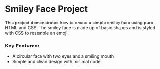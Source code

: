<h1>Smiley Face Project</h1>
<p>
  This project demonstrates how to create a simple smiley face using pure HTML and CSS. The smiley face is made up of basic shapes and is styled with CSS to resemble an emoji.
</p>

<h3>Key Features:</h3>
<ul>
  <li>A circular face with two eyes and a smiling mouth</li>
  <li>Simple and clean design with minimal code</li>
</ul>

